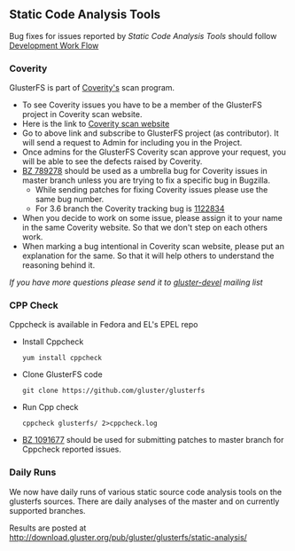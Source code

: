 Static Code Analysis Tools
--------------------------

Bug fixes for issues reported by *Static Code Analysis Tools* should
follow [Development Work Flow](./Development-Workflow.md)

### Coverity

GlusterFS is part of [Coverity's](https://scan.coverity.com/) scan
program.

-   To see Coverity issues you have to be a member of the GlusterFS
    project in Coverity scan website.
-   Here is the link to [Coverity scan
    website](https://scan.coverity.com/projects/987)
-   Go to above link and subscribe to GlusterFS project (as
    contributor). It will send a request to Admin for including you in
    the Project.
-   Once admins for the GlusterFS Coverity scan approve your request,
    you will be able to see the defects raised by Coverity.
-   [BZ 789278](https://bugzilla.redhat.com/show_bug.cgi?id=789278)
    should be used as a umbrella bug for Coverity issues in master
    branch unless you are trying to fix a specific bug in Bugzilla.
    -   While sending patches for fixing Coverity issues please use the
        same bug number.
    -   For 3.6 branch the Coverity tracking bug is
        [1122834](https://bugzilla.redhat.com/show_bug.cgi?id=1122834)
-   When you decide to work on some issue, please assign it to your name
    in the same Coverity website. So that we don't step on each others
    work.
-   When marking a bug intentional in Coverity scan website, please put
    an explanation for the same. So that it will help others to
    understand the reasoning behind it.

*If you have more questions please send it to
[gluster-devel](http://www.gluster.org/interact/mailinglists) mailing
list*

### CPP Check

Cppcheck is available in Fedora and EL's EPEL repo

-   Install Cppcheck

        yum install cppcheck

-   Clone GlusterFS code

        git clone https://github.com/gluster/glusterfs

-   Run Cpp check

        cppcheck glusterfs/ 2>cppcheck.log

-   [BZ 1091677](https://bugzilla.redhat.com/show_bug.cgi?id=1091677)
    should be used for submitting patches to master branch for Cppcheck
    reported issues.

### Daily Runs

We now have daily runs of various static source code analysis tools on
the glusterfs sources. There are daily analyses of the master and 
on currently supported branches.

Results are posted at
<http://download.gluster.org/pub/gluster/glusterfs/static-analysis/>
